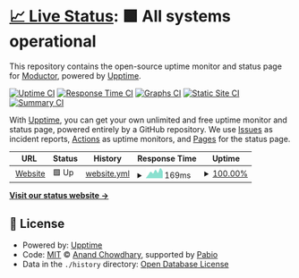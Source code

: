 # [📈 Live Status](https://status.moductor.dev): <!--live status--> **🟩 All systems operational**

This repository contains the open-source uptime monitor and status page for [Moductor](https://moductor.dev), powered by [Upptime](https://github.com/upptime/upptime).

[![Uptime CI](https://github.com/moductor/status/workflows/Uptime%20CI/badge.svg)](https://github.com/moductor/status/actions?query=workflow%3A%22Uptime+CI%22)
[![Response Time CI](https://github.com/moductor/status/workflows/Response%20Time%20CI/badge.svg)](https://github.com/moductor/status/actions?query=workflow%3A%22Response+Time+CI%22)
[![Graphs CI](https://github.com/moductor/status/workflows/Graphs%20CI/badge.svg)](https://github.com/moductor/status/actions?query=workflow%3A%22Graphs+CI%22)
[![Static Site CI](https://github.com/moductor/status/workflows/Static%20Site%20CI/badge.svg)](https://github.com/moductor/status/actions?query=workflow%3A%22Static+Site+CI%22)
[![Summary CI](https://github.com/moductor/status/workflows/Summary%20CI/badge.svg)](https://github.com/moductor/status/actions?query=workflow%3A%22Summary+CI%22)

With [Upptime](https://upptime.js.org), you can get your own unlimited and free uptime monitor and status page, powered entirely by a GitHub repository. We use [Issues](https://github.com/moductor/status/issues) as incident reports, [Actions](https://github.com/moductor/status/actions) as uptime monitors, and [Pages](https://status.moductor.dev) for the status page.

<!--start: status pages-->
<!-- This summary is generated by Upptime (https://github.com/upptime/upptime) -->
<!-- Do not edit this manually, your changes will be overwritten -->
<!-- prettier-ignore -->
| URL | Status | History | Response Time | Uptime |
| --- | ------ | ------- | ------------- | ------ |
| <img alt="" src="https://icons.duckduckgo.com/ip3/moductor.dev.ico" height="13"> [Website](https://moductor.dev/) | 🟩 Up | [website.yml](https://github.com/moductor/status/commits/HEAD/history/website.yml) | <details><summary><img alt="Response time graph" src="./graphs/website/response-time-week.png" height="20"> 169ms</summary><br><a href="https://status.moductor.dev/history/website"><img alt="Response time 176" src="https://img.shields.io/endpoint?url=https%3A%2F%2Fraw.githubusercontent.com%2Fmoductor%2Fstatus%2FHEAD%2Fapi%2Fwebsite%2Fresponse-time.json"></a><br><a href="https://status.moductor.dev/history/website"><img alt="24-hour response time 180" src="https://img.shields.io/endpoint?url=https%3A%2F%2Fraw.githubusercontent.com%2Fmoductor%2Fstatus%2FHEAD%2Fapi%2Fwebsite%2Fresponse-time-day.json"></a><br><a href="https://status.moductor.dev/history/website"><img alt="7-day response time 169" src="https://img.shields.io/endpoint?url=https%3A%2F%2Fraw.githubusercontent.com%2Fmoductor%2Fstatus%2FHEAD%2Fapi%2Fwebsite%2Fresponse-time-week.json"></a><br><a href="https://status.moductor.dev/history/website"><img alt="30-day response time 176" src="https://img.shields.io/endpoint?url=https%3A%2F%2Fraw.githubusercontent.com%2Fmoductor%2Fstatus%2FHEAD%2Fapi%2Fwebsite%2Fresponse-time-month.json"></a><br><a href="https://status.moductor.dev/history/website"><img alt="1-year response time 176" src="https://img.shields.io/endpoint?url=https%3A%2F%2Fraw.githubusercontent.com%2Fmoductor%2Fstatus%2FHEAD%2Fapi%2Fwebsite%2Fresponse-time-year.json"></a></details> | <details><summary><a href="https://status.moductor.dev/history/website">100.00%</a></summary><a href="https://status.moductor.dev/history/website"><img alt="All-time uptime 100.00%" src="https://img.shields.io/endpoint?url=https%3A%2F%2Fraw.githubusercontent.com%2Fmoductor%2Fstatus%2FHEAD%2Fapi%2Fwebsite%2Fuptime.json"></a><br><a href="https://status.moductor.dev/history/website"><img alt="24-hour uptime 100.00%" src="https://img.shields.io/endpoint?url=https%3A%2F%2Fraw.githubusercontent.com%2Fmoductor%2Fstatus%2FHEAD%2Fapi%2Fwebsite%2Fuptime-day.json"></a><br><a href="https://status.moductor.dev/history/website"><img alt="7-day uptime 100.00%" src="https://img.shields.io/endpoint?url=https%3A%2F%2Fraw.githubusercontent.com%2Fmoductor%2Fstatus%2FHEAD%2Fapi%2Fwebsite%2Fuptime-week.json"></a><br><a href="https://status.moductor.dev/history/website"><img alt="30-day uptime 100.00%" src="https://img.shields.io/endpoint?url=https%3A%2F%2Fraw.githubusercontent.com%2Fmoductor%2Fstatus%2FHEAD%2Fapi%2Fwebsite%2Fuptime-month.json"></a><br><a href="https://status.moductor.dev/history/website"><img alt="1-year uptime 100.00%" src="https://img.shields.io/endpoint?url=https%3A%2F%2Fraw.githubusercontent.com%2Fmoductor%2Fstatus%2FHEAD%2Fapi%2Fwebsite%2Fuptime-year.json"></a></details>

<!--end: status pages-->

[**Visit our status website →**](https://status.moductor.dev)

## 📄 License

- Powered by: [Upptime](https://github.com/upptime/upptime)
- Code: [MIT](./LICENSE) © [Anand Chowdhary](https://anandchowdhary.com), supported by [Pabio](https://pabio.com)
- Data in the `./history` directory: [Open Database License](https://opendatacommons.org/licenses/odbl/1-0/)
